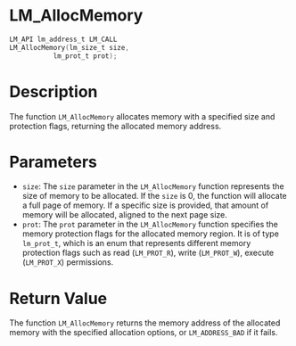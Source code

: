 # LM_AllocMemory

```c
LM_API lm_address_t LM_CALL
LM_AllocMemory(lm_size_t size,
	       lm_prot_t prot);
```

# Description
The function `LM_AllocMemory` allocates memory with a specified size and protection flags, returning
the allocated memory address.

# Parameters
 - `size`: The `size` parameter in the `LM_AllocMemory` function represents the size of memory to
be allocated. If the `size` is 0, the function will allocate a full page of memory. If a specific
size is provided, that amount of memory will be allocated, aligned to the next page size.
 - `prot`: The `prot` parameter in the `LM_AllocMemory` function specifies the memory protection
flags for the allocated memory region. It is of type `lm_prot_t`, which is an enum that represents
different memory protection flags such as read (`LM_PROT_R`), write (`LM_PROT_W`), execute (`LM_PROT_X`)
permissions.

# Return Value
The function `LM_AllocMemory` returns the memory address of the allocated memory with the specified
allocation options, or `LM_ADDRESS_BAD` if it fails.

